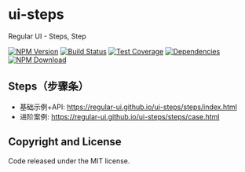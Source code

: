 # ui-steps

Regular UI - Steps, Step

[![NPM Version][npm-img]][npm-url]
[![Build Status][travis-img]][travis-url]
[![Test Coverage][coveralls-img]][coveralls-url]
[![Dependencies][david-img]][david-url]
[![NPM Download][download-img]][download-url]

[npm-img]: http://img.shields.io/npm/v/rgui-ui-steps.svg?style=flat-square
[npm-url]: http://npmjs.org/package/rgui-ui-steps
[travis-img]: https://img.shields.io/travis/regular-ui/ui-steps.svg?style=flat-square
[travis-url]: https://travis-ci.org/regular-ui/ui-steps
[coveralls-img]: https://img.shields.io/coveralls/regular-ui/ui-steps.svg?style=flat-square
[coveralls-url]: https://coveralls.io/r/regular-ui/ui-steps
[david-img]: http://img.shields.io/david/regular-ui/ui-steps.svg?style=flat-square
[david-url]: https://david-dm.org/regular-ui/ui-steps
[download-img]: https://img.shields.io/npm/dm/rgui-ui-steps.svg?style=flat-square
[download-url]: https://npmjs.org/package/rgui-ui-steps

## Steps（步骤条）

- 基础示例+API: https://regular-ui.github.io/ui-steps/steps/index.html
- 进阶案例: https://regular-ui.github.io/ui-steps/steps/case.html

## Copyright and License

Code released under the MIT license.
